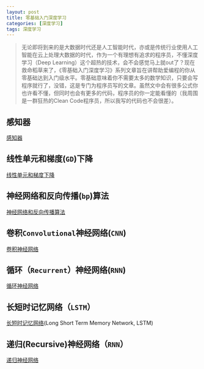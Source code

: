 ```yaml
---
layout: post
title: 零基础入门深度学习
categories: [深度学习]
tags: 深度学习
---
```


> 无论即将到来的是大数据时代还是人工智能时代，亦或是传统行业使用人工智能在云上处理大数据的时代，作为一个有理想有追求的程序员，不懂深度学习（Deep Learning）这个超热的技术，会不会感觉马上就out了？现在救命稻草来了，《零基础入门深度学习》系列文章旨在讲帮助爱编程的你从零基础达到入门级水平。零基础意味着你不需要太多的数学知识，只要会写程序就行了，没错，这是专门为程序员写的文章。虽然文中会有很多公式你也许看不懂，但同时也会有更多的代码，程序员的你一定能看懂的（我周围是一群狂热的Clean Code程序员，所以我写的代码也不会很差）。

## 感知器

[感知器](https://www.zybuluo.com/hanbingtao/note/433855)

## 线性单元和梯度(`GD`)下降

[线性单元和梯度下降](https://www.zybuluo.com/hanbingtao/note/448086)


## 神经网络和反向传播(`bp`)算法

[神经网络和反向传播算法](https://www.zybuluo.com/hanbingtao/note/476663)

## 卷积`Convolutional`神经网络(`CNN`)

[卷积神经网络](https://www.zybuluo.com/hanbingtao/note/485480)

## 循环（`Recurrent`）神经网络(`RNN`)

[循环神经网络](https://zybuluo.com/hanbingtao/note/541458)

## 长短时记忆网络（`LSTM`）

[长短时记忆网络](https://zybuluo.com/hanbingtao/note/581764)(Long Short Term Memory Network, LSTM)

## 递归(Recursive)神经网络（`RNN`）

[递归神经网络](https://zybuluo.com/hanbingtao/note/626300)